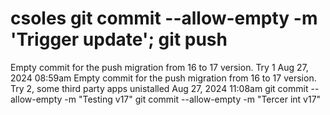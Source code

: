 # csoles git commit --allow-empty -m 'Trigger update'; git push
Empty commit for the push migration from 16 to 17 version. Try 1
Aug 27, 2024 08:59am
Empty commit for the push migration from 16 to 17 version. Try 2, some third party apps unistalled
Aug 27, 2024 11:08am
git commit --allow-empty -m "Testing v17"
git commit --allow-empty -m "Tercer int v17"

